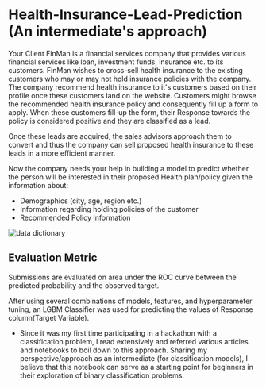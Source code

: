 # Health-Insurance-Lead-Prediction (An intermediate's approach)
Your Client FinMan is a financial services company that provides various financial services like loan, investment funds, insurance etc. to its customers. FinMan wishes to cross-sell health insurance to the existing customers who may or may not hold insurance policies with the company. The company recommend health insurance to it's customers based on their profile once these customers land on the website. Customers might browse the recommended health insurance policy and consequently fill up a form to apply. When these customers fill-up the form, their Response towards the policy is considered positive and they are classified as a lead.

Once these leads are acquired, the sales advisors approach them to convert and thus the company can sell proposed health insurance to these leads in a more efficient manner.

Now the company needs your help in building a model to predict whether the person will be interested in their proposed Health plan/policy given the information about:

- Demographics (city, age, region etc.)
- Information regarding holding policies of the customer
- Recommended Policy Information

![data dictionary](https://user-images.githubusercontent.com/51187449/110295896-ad001900-8017-11eb-8d58-022150f78574.PNG)


## Evaluation Metric
Submissions are evaluated on area under the ROC curve between the predicted probability and the observed target.

After using several combinations of models, features, and hyperparameter tuning, an LGBM Classifier was used for predicting the values of Response column(Target Variable).

- Since it was my first time participating in a hackathon with a classification problem, I read extensively and referred various articles and notebooks to boil down to this approach. Sharing my perspective/approach as an intermediate (for classification models), I believe that this notebook can serve as a starting point for beginners in their exploration of binary classification problems. 
